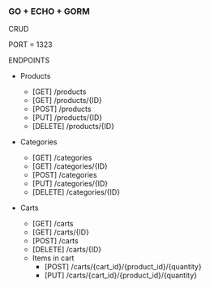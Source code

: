### GO + ECHO + GORM

CRUD

PORT = 1323

ENDPOINTS

- Products
  - [GET] /products
  - [GET] /products/{ID}
  - [POST] /products
  - [PUT] /products/{ID}
  - [DELETE] /products/{ID}

- Categories
    - [GET] /categories
    - [GET] /categories/{ID}
    - [POST] /categories
    - [PUT] /categories/{ID}
    - [DELETE] /categories/{ID}

- Carts
    - [GET] /carts
    - [GET] /carts/{ID}
    - [POST] /carts
    - [DELETE] /carts/{ID}
    - Items in cart
      - [POST] /carts/{cart_id}/{product_id}/{quantity}
      - [PUT] /carts/{cart_id}/{product_id}/{quantity}
    